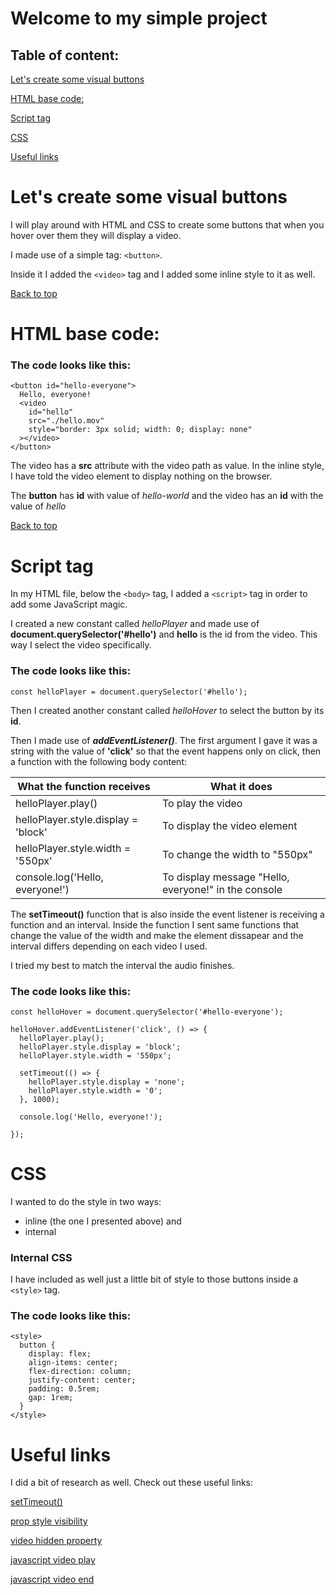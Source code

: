 # Welcome to my simple project

## Table of content:

[Let's create some visual buttons](#lets-create-some-visual-buttons)

[HTML base code:](#html-base-code)

[Script tag](#script-tag)

[CSS](#css)

[Useful links](#useful-links)

# Let's create some visual buttons

I will play around with HTML and CSS to create some buttons that when you hover over them they will display a video.

I made use of a simple tag: `<button>`.

Inside it I added the `<video>` tag and I added some inline style to it as well.

[Back to top](#)

# HTML base code:

### The code looks like this:

```html:
<button id="hello-everyone">
  Hello, everyone!
  <video
    id="hello"
    src="./hello.mov"
    style="border: 3px solid; width: 0; display: none"
  ></video>
</button>
```

The video has a **src** attribute with the video path as value. In the inline style, I have told the video element to display nothing on the browser.

The **button** has **id** with value of <i>hello-world</i> and the video has an **id** with the value of <i>hello</i>

[Back to top](#)

# Script tag

In my HTML file, below the `<body>` tag, I added a `<script>` tag in order to add some JavaScript magic.

I created a new constant called <i>helloPlayer</i> and made use of <b>document.querySelector('#hello')</b> and **hello** is the id from the video. This way I select the video specifically.

### The code looks like this:

```javascript:
const helloPlayer = document.querySelector('#hello');
```

Then I created another constant called <i>helloHover</i> to select the button by its <b>id</b>.

Then I made use of <b><i>addEventListener()</i></b>. The first argument I gave it was a string with the value of <b>'click'</b> so that the event happens only on click, then a function with the following body content:

| What the function receives          | What it does                                         |
| ----------------------------------- | ---------------------------------------------------- |
| helloPlayer.play()                  | To play the video                                    |
| helloPlayer.style.display = 'block' | To display the video element                         |
| helloPlayer.style.width = '550px'   | To change the width to "550px"                       |
| console.log('Hello, everyone!')     | To display message "Hello, everyone!" in the console |

The **setTimeout()** function that is also inside the event listener is receiving a function and an interval. Inside the function I sent same functions that change the value of the width and make the element dissapear and the interval differs depending on each video I used.

I tried my best to match the interval the audio finishes.

### The code looks like this:

```javascript:
const helloHover = document.querySelector('#hello-everyone');

helloHover.addEventListener('click', () => {
  helloPlayer.play();
  helloPlayer.style.display = 'block';
  helloPlayer.style.width = '550px';

  setTimeout(() => {
    helloPlayer.style.display = 'none';
    helloPlayer.style.width = '0';
  }, 1000);

  console.log('Hello, everyone!');

});
```

# CSS

I wanted to do the style in two ways:

- inline (the one I presented above)
  and
- internal

### Internal CSS

I have included as well just a little bit of style to those buttons inside a `<style>` tag.

### The code looks like this:

```html:
<style>
  button {
    display: flex;
    align-items: center;
    flex-direction: column;
    justify-content: center;
    padding: 0.5rem;
    gap: 1rem;
  }
</style>
```

# Useful links

I did a bit of research as well. Check out these useful links:

[setTimeout()](https://www.w3schools.com/jsref/met_win_settimeout.asp)

[prop style visibility](https://www.w3schools.com/jsref/prop_style_visibility.asp)

[video hidden property](https://www.google.com/search?q=video+hidden+property)

[javascript video play](https://www.tutorialspoint.com/how-to-use-javascript-to-play-a-video-on-mouse-hover-and-pause-on-mouseout)

[javascript video end](https://developer.mozilla.org/en-US/docs/Web/API/HTMLMediaElement/ended_eventst)
